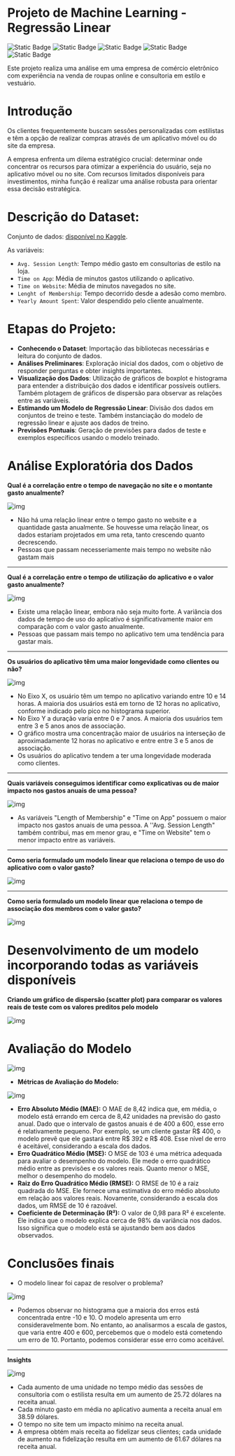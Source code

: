 # Projeto de Machine Learning - Regressão Linear

![Static Badge](https://img.shields.io/badge/python-%233776AB?style=for-the-badge&logo=python&logoColor=white)
![Static Badge](https://img.shields.io/badge/scikit--learn-%23F7931E?style=for-the-badge&logo=scikitlearn&logoColor=white)
![Static Badge](https://img.shields.io/badge/pandas-%23150458?style=for-the-badge&logo=pandas&logoColor=white)
![Static Badge](https://img.shields.io/badge/matplotlib-%23135F9B?style=for-the-badge)
![Static Badge](https://img.shields.io/badge/seaborn-%23444876?style=for-the-badge)

Este projeto realiza uma análise em uma empresa de comércio eletrônico com experiência na venda de roupas online e consultoria em estilo e vestuário.

# Introdução

Os clientes frequentemente buscam sessões personalizadas com estilistas e têm a opção de realizar compras através de um aplicativo móvel ou do site da empresa.

A empresa enfrenta um dilema estratégico crucial: determinar onde concentrar os recursos para otimizar a experiência do usuário, seja no aplicativo móvel ou no site. Com recursos limitados disponíveis para investimentos, minha função é realizar uma análise robusta para orientar essa decisão estratégica.

# Descrição do Dataset:

Conjunto de dados: [disponível no Kaggle](https://www.kaggle.com/srolka/ecommerce-customers). 

As variáveis:

* `Avg. Session Length`: Tempo médio gasto em consultorias de estilo na loja.
* `Time on App`: Média de minutos gastos utilizando o aplicativo.
* `Time on Website`: Média de minutos navegados no site.
* `Lenght of Membership`: Tempo decorrido desde a adesão como membro.
* `Yearly Amount Spent`: Valor despendido pelo cliente anualmente.

# Etapas do Projeto:

* **Conhecendo o Dataset**: Importação das bibliotecas necessárias e leitura do conjunto de dados.
* **Análises Preliminares**: Exploração inicial dos dados, com o objetivo de responder perguntas e obter insights importantes.
* **Visualização dos Dados**: Utilização de gráficos de boxplot e histograma para entender a distribuição dos dados e identificar possíveis outliers. Também plotagem de gráficos de dispersão para observar as relações entre as variáveis.
* **Estimando um Modelo de Regressão Linear**: Divisão dos dados em conjuntos de treino e teste. Também instanciação do modelo de regressão linear e ajuste aos dados de treino.
* **Previsões Pontuais**: Geração de previsões para dados de teste e exemplos específicos usando o modelo treinado.

# Análise Exploratória dos Dados

**Qual é a correlação entre o tempo de navegação no site e o montante gasto anualmente?**

![img](imagens/01.png)

- Não há uma relação linear entre o tempo gasto no website e a quantidade gasta anualmente. Se houvesse uma relação linear, os dados estariam projetados em uma reta, tanto crescendo quanto decrescendo.
- Pessoas que passam necesseriamente mais tempo no website não gastam mais

---

**Qual é a correlação entre o tempo de utilização do aplicativo e o valor gasto anualmente?**

![img](imagens/02.png)

- Existe uma relação linear, embora não seja muito forte. A variância dos dados de tempo de uso do aplicativo é significativamente maior em comparação com o valor gasto anualmente.
- Pessoas que passam mais tempo no aplicativo tem uma tendência para gastar mais.

---

**Os usuários do aplicativo têm uma maior longevidade como clientes ou não?**

![img](imagens/03.png)

- No Eixo X, os usuário têm um tempo no aplicativo variando entre 10 e 14 horas. A maioria dos usuários está em torno de 12 horas no aplicativo, conforme indicado pelo pico no histograma superior.
- No Eixo Y a duração varia entre 0 e 7 anos. A maioria dos usuários tem entre 3 e 5 anos anos de associação.
- O gráfico mostra uma concentração maior de usuários na interseção de aproximadamente 12 horas no aplicativo e entre entre 3 e 5 anos de associação.
- Os usuários do aplicativo tendem a ter uma longevidade moderada como clientes.

---

**Quais variáveis conseguimos identificar como explicativas ou de maior impacto nos gastos anuais de uma pessoa?**

![img](imagens/04.png)

- As variáveis "Length of Membership" e "Time on App" possuem o maior impacto nos gastos anuais de uma pessoa. A ''Avg. Session Length" também contribui, mas em menor grau, e "Time on Website" tem o menor impacto entre as variáveis.

---

**Como seria formulado um modelo linear que relaciona o tempo de uso do aplicativo com o valor gasto?**

![img](imagens/05.png)

---

**Como seria formulado um modelo linear que relaciona o tempo de associação dos membros com o valor gasto?**

![img](imagens/06.png)


# Desenvolvimento de um modelo incorporando todas as variáveis disponíveis

**Criando um gráfico de dispersão (scatter plot) para comparar os valores reais de teste com os valores preditos pelo modelo**

![img](imagens/07.png)

# Avaliação do Modelo

![img](imagens/08.png)

- **Métricas de Avaliação do Modelo:**

![img](imagens/09.png)

- **Erro Absoluto Médio (MAE):** O MAE de 8,42 indica que, em média, o modelo está errando em cerca de 8,42 unidades na previsão do gasto anual. Dado que o intervalo de gastos anuais é de 400 a 600, esse erro é relativamente pequeno. Por exemplo, se um cliente gastar R$ 400, o modelo prevê que ele gastará entre R$ 392 e R$ 408. Esse nível de erro é aceitável, considerando a escala dos dados.
- **Erro Quadrático Médio (MSE):** O MSE de 103 é uma métrica adequada para avaliar o desempenho do modelo. Ele mede o erro quadrático médio entre as previsões e os valores reais. Quanto menor o MSE, melhor o desempenho do modelo.
- **Raiz do Erro Quadrático Médio (RMSE):** O RMSE de 10 é a raiz quadrada do MSE. Ele fornece uma estimativa do erro médio absoluto em relação aos valores reais. Novamente, considerando a escala dos dados, um RMSE de 10 é razoável.
- **Coeficiente de Determinação (R²):** O valor de 0,98 para R² é excelente. Ele indica que o modelo explica cerca de 98% da variância nos dados. Isso significa que o modelo está se ajustando bem aos dados observados.

# Conclusões finais

- O modelo linear foi capaz de resolver o problema?

![img](imagens/10.png)

- Podemos observar no histograma que a maioria dos erros está concentrada entre -10 e 10. O modelo apresenta um erro consideravelmente bom. No entanto, ao analisarmos a escala de gastos, que varia entre 400 e 600, percebemos que o modelo está cometendo um erro de 10. Portanto, podemos considerar esse erro como aceitável.

---

**Insights**

![img](imagens/11.png)

- Cada aumento de uma unidade no tempo médio das sessões de consultoria com o estilista resulta em um aumento de 25.72 dólares na receita anual.
- Cada minuto gasto em média no aplicativo aumenta a receita anual em 38.59 dólares.
- O tempo no site tem um impacto mínimo na receita anual.
- A empresa obtém mais receita ao fidelizar seus clientes; cada unidade de aumento na fidelização resulta em um aumento de 61.67 dólares na receita anual.



